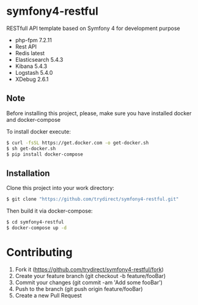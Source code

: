 # symfony4-restful
RESTfull API template based on Symfony 4 for development purpose
* php-fpm 7.2.11
* Rest API
* Redis latest
* Elasticsearch 5.4.3
* Kibana 5.4.3
* Logstash 5.4.0
* XDebug 2.6.1

## Note
Before installing this project, please, make sure you have installed docker and docker-compose

To install docker execute: 
```sh
$ curl -fsSL https://get.docker.com -o get-docker.sh
$ sh get-docker.sh
$ pip install docker-compose
```
## Installation
Clone this project into your work directory:
```sh
$ git clone "https://github.com/trydirect/symfony4-restful.git"
```
Then build it via docker-compose:
```sh
$ cd symfony4-restful
$ docker-compose up -d
```


# Contributing

1. Fork it (https://github.com/trydirect/symfony4-restful/fork)
2. Create your feature branch (git checkout -b feature/fooBar)
3. Commit your changes (git commit -am 'Add some fooBar')
4. Push to the branch (git push origin feature/fooBar)
5. Create a new Pull Request
